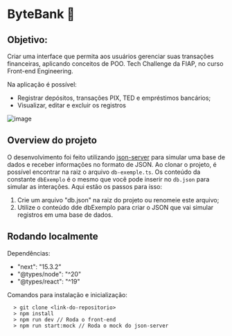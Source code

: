 # ByteBank 💸

## Objetivo:
Criar uma interface que permita aos usuários gerenciar suas transações financeiras, aplicando conceitos de POO. Tech Challenge da FIAP, no curso Front-end Engineering.

Na aplicação é possível:
- Registrar depósitos, transações PIX, TED e empréstimos bancários;
- Visualizar, editar e excluir os registros


![image](https://github.com/user-attachments/assets/befb0cfe-023a-49a6-897d-d3d860187178)

## Overview do projeto
O desenvolvimento foi feito utilizando [json-server](https://www.npmjs.com/package/json-server) para simular uma base de dados e receber informações no formato de JSON.
Ao clonar o projeto, é possível encontrar na raiz o arquivo `db-exemple.ts`. Os conteúdo da constante `dbExemplo` é o mesmo que você pode inserir no `db.json` para simular as interações.
Aqui estão os passos para isso:
1. Crie um arquivo "db.json" na raiz do projeto ou renomeie este arquivo;
2. Utilize o conteúdo dde dbExemplo para criar o JSON que vai simular registros em uma base de dados.

## Rodando localmente

Dependências: 
- "next": "15.3.2"
- "@types/node": "^20"
- "@types/react": "^19"

Comandos para instalação e inicialização:

      > git clone <link-do-repositorio>
      > npm install
      > npm run dev // Roda o front-end
      > npm run start:mock // Roda o mock do json-server

